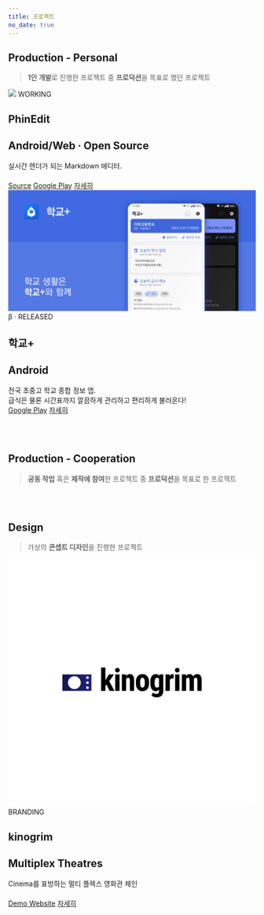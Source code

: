 ```yaml
---
title: 프로젝트
no_date: true
---
```


## Production - Personal
> **1인 개발**로 진행한 프로젝트 중 **프로덕션**을 목표로 했던 프로젝트

<div class="card-grid-layout grid-col-2 grid-col-1-mobile">
	<div class="card">
		<div class="card-cover">
			<img src="assets/img/t_phinedit.png"/>
			<span class="badge card-badge">WORKING</span>
		</div>
		<div class="card-content">
			<h2 class="card-header-title">PhinEdit</h2>
			<h2 class="card-header-subtitle">Android/Web · Open Source</h2>
			<div>
				실시간 렌더가 되는 Markdown 에디터.<br>　
			</div>
		</div>
		<div class="card-footer">
			<div class="card-menu">
				<a class="card-menu-item" href="#">Source</a>
				<a class="card-menu-item" href="#">Google Play</a>
				<a class="card-menu-item card-menu-item-highlight" href="/projects/schoollife">자세히</a>
			</div>
		</div>
	</div>
	<div class="card">
		<div class="card-cover">
			<img src="assets/img/t_schoollife.png"/>
			<span class="badge card-badge ui-primary">β · RELEASED</span>
		</div>
		<div class="card-content">
			<h2 class="card-header-title">학교+</h2>
			<h2 class="card-header-subtitle">Android</h2>
			<div>
				전국 초중고 학교 종합 정보 앱.<br>
				급식은 물론 시간표까지 깔끔하게 관리하고 편리하게 불러온다!
			</div>
		</div>
		<div class="card-content">
			<div class="card-menu">
				<a class="card-menu-item" href="https://play.google.com/store/apps/details?id=com.agravic.schoollife">Google Play</a>
				<a class="card-menu-item card-menu-item-highlight" href="/projects/schoollife">자세히</a>
			</div>
		</div>
	</div>
</div>

<br><br>

## Production - Cooperation
> **공동 작업** 혹은 **제작에 참여**한 프로젝트 중 **프로덕션**을 목표로 한 프로젝트

<br><br>

## Design
> 가상의 **콘셉트 디자인**을 진행한 프로젝트

<div class="card-grid-layout  grid-col-2 grid-col-1-mobile">
	<div class="card">
		<div class="card-cover">
			<img src="assets/img/t_kinogrim.png"/>
			<span class="badge card-badge">BRANDING</span>
		</div>
		<div class="card-content">
			<h2 class="card-header-title">kinogrim</h2>
			<h2 class="card-header-subtitle">Multiplex Theatres</h2>
			<div>
				Cinema를 표방하는 멀티 플렉스 영화관 체인<br>　
			</div>
		</div>
		<div class="card-footer">
			<div class="card-menu">
				<a class="card-menu-item" href="#">Demo Website</a>
				<a class="card-menu-item card-menu-item-highlight" href="/projects/schoollife">자세히</a>
			</div>
		</div>
	</div>
</div>
